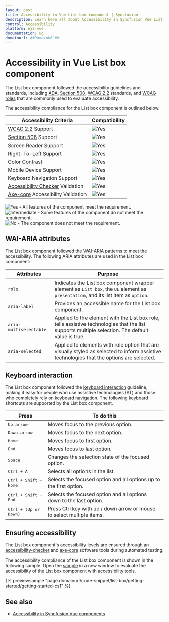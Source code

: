 ```yaml
---
layout: post
title: Accessibility in Vue List box component | Syncfusion
description: Learn here all about Accessibility in Syncfusion Vue List box component of Syncfusion Essential JS 2 and more.
control: Accessibility 
platform: ej2-vue
documentation: ug
domainurl: ##DomainURL##
---
```


# Accessibility in Vue List box component

The List box component followed the accessibility guidelines and standards, including [ADA](https://www.ada.gov/), [Section 508](https://www.section508.gov/), [WCAG 2.2](https://www.w3.org/TR/WCAG22/) standards, and [WCAG roles](https://www.w3.org/TR/wai-aria/#roles) that are commonly used to evaluate accessibility.

The accessibility compliance for the List box component is outlined below.

| Accessibility Criteria | Compatibility |
| -- | -- |
| [WCAG 2.2](https://www.w3.org/TR/WCAG22/) Support | <img src="https://cdn.syncfusion.com/content/images/landing-page/yes.png" alt="Yes"> |
| [Section 508](https://www.section508.gov/) Support | <img src="https://cdn.syncfusion.com/content/images/landing-page/yes.png" alt="Yes"> |
| Screen Reader Support | <img src="https://cdn.syncfusion.com/content/images/landing-page/yes.png" alt="Yes"> |
| Right-To-Left Support | <img src="https://cdn.syncfusion.com/content/images/landing-page/yes.png" alt="Yes"> |
| Color Contrast | <img src="https://cdn.syncfusion.com/content/images/landing-page/yes.png" alt="Yes"> |
| Mobile Device Support | <img src="https://cdn.syncfusion.com/content/images/landing-page/yes.png" alt="Yes"> |
| Keyboard Navigation Support | <img src="https://cdn.syncfusion.com/content/images/landing-page/yes.png" alt="Yes"> |
| [Accessibility Checker](https://www.npmjs.com/package/accessibility-checker) Validation | <img src="https://cdn.syncfusion.com/content/images/landing-page/yes.png" alt="Yes"> |
| [Axe-core](https://www.npmjs.com/package/axe-core) Accessibility Validation | <img src="https://cdn.syncfusion.com/content/images/landing-page/yes.png" alt="Yes"> |

<style>
    .post .post-content img {
        display: inline-block;
        margin: 0.5em 0;
    }
</style>
<div><img src="https://cdn.syncfusion.com/content/images/landing-page/yes.png" alt="Yes"> - All features of the component meet the requirement.</div>

<div><img src="https://cdn.syncfusion.com/content/images/landing-page/intermediate.png" alt="Intermediate"> - Some features of the component do not meet the requirement.</div>

<div><img src="https://cdn.syncfusion.com/content/images/landing-page/no.png" alt="No"> - The component does not meet the requirement.</div>

## WAI-ARIA attributes

The List box component followed the [WAI-ARIA](https://www.w3.org/WAI/ARIA/apg/patterns/listbox/) patterns to meet the accessibility. The following ARIA attributes are used in the List box component:

| Attributes | Purpose |
| --- | --- |
| `role` | Indicates the List box component wrapper element as `List box`, the `UL` element as `presentation`, and its list item as `option`. |
| `aria-label` | Provides an accessible name for the List box component. |
| `aria-multiselectable` | Applied to the element with the List box role, tells assistive technologies that the list supports multiple selection. The default value is true. |
| `aria-selected` | Applied to elements with role option that are visually styled as selected to inform assistive technologies that the options are selected. |

## Keyboard interaction

The List box component followed the [keyboard interaction](https://www.w3.org/WAI/ARIA/apg/patterns/listbox/#keyboardinteraction) guideline, making it easy for people who use assistive technologies (AT) and those who completely rely on keyboard navigation. The following keyboard shortcuts are supported by the List box component.

| **Press** | **To do this** |
| --- | --- |
| <kbd>Up arrow</kbd> | Moves focus to the previous option. |
| <kbd>Down arrow</kbd> | Moves focus to the next option. |
| <kbd>Home</kbd> | Moves focus to first option. |
| <kbd>End</kbd> | Moves focus to last option. |
| <kbd>Space</kbd> | Changes the selection state of the focused option. |
| <kbd>Ctrl + A</kbd> | Selects all options in the list. |
| <kbd>Ctrl + Shift + Home</kbd> | Selects the focused option and all options up to the first option. |
| <kbd>Ctrl + Shift + End</kbd> | Selects the focused option and all options down to the last option. |
| <kbd>Ctrl + (Up or Down)</kbd> | Press Ctrl key with up / down arrow or mouse to select multiple items. |

## Ensuring accessibility

The List box component's accessibility levels are ensured through an [accessibility-checker](https://www.npmjs.com/package/accessibility-checker) and [axe-core](https://www.npmjs.com/package/axe-core) software tools during automated testing.

The accessibility compliance of the List box component is shown in the following sample. Open the [sample](https://ej2.syncfusion.com/accessibility/list-box.html) in a new window to evaluate the accessibility of the List box component with accessibility tools.

{% previewsample "page.domainurl/code-snippet/list-box/getting-started/getting-started-cs1" %}

## See also

* [Accessibility in Syncfusion Vue components](../common/accessibility)
